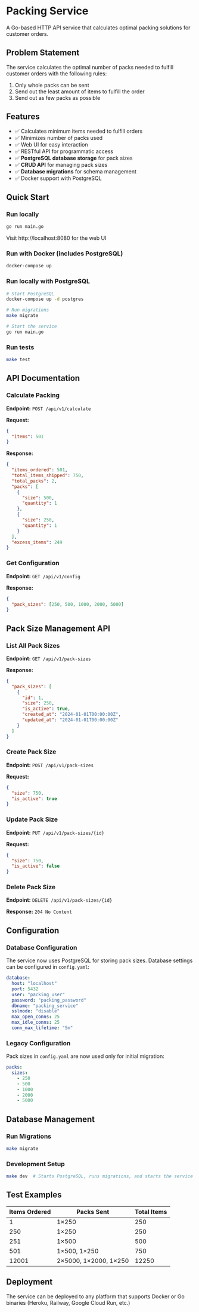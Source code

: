 # Packing Service

A Go-based HTTP API service that calculates optimal packing solutions for customer orders.

## Problem Statement

The service calculates the optimal number of packs needed to fulfill customer orders with the following rules:
1. Only whole packs can be sent
2. Send out the least amount of items to fulfill the order
3. Send out as few packs as possible

## Features

- ✅ Calculates minimum items needed to fulfill orders
- ✅ Minimizes number of packs used
- ✅ Web UI for easy interaction
- ✅ RESTful API for programmatic access
- ✅ **PostgreSQL database storage** for pack sizes
- ✅ **CRUD API** for managing pack sizes
- ✅ **Database migrations** for schema management
- ✅ Docker support with PostgreSQL

## Quick Start

### Run locally
```bash
go run main.go
```

Visit http://localhost:8080 for the web UI

### Run with Docker (includes PostgreSQL)
```bash
docker-compose up
```

### Run locally with PostgreSQL
```bash
# Start PostgreSQL
docker-compose up -d postgres

# Run migrations
make migrate

# Start the service
go run main.go
```

### Run tests
```bash
make test
```

## API Documentation

### Calculate Packing

**Endpoint:** `POST /api/v1/calculate`

**Request:**
```json
{
  "items": 501
}
```

**Response:**
```json
{
  "items_ordered": 501,
  "total_items_shipped": 750,
  "total_packs": 2,
  "packs": [
    {
      "size": 500,
      "quantity": 1
    },
    {
      "size": 250,
      "quantity": 1
    }
  ],
  "excess_items": 249
}
```

### Get Configuration

**Endpoint:** `GET /api/v1/config`

**Response:**
```json
{
  "pack_sizes": [250, 500, 1000, 2000, 5000]
}
```

## Pack Size Management API

### List All Pack Sizes

**Endpoint:** `GET /api/v1/pack-sizes`

**Response:**
```json
{
  "pack_sizes": [
    {
      "id": 1,
      "size": 250,
      "is_active": true,
      "created_at": "2024-01-01T00:00:00Z",
      "updated_at": "2024-01-01T00:00:00Z"
    }
  ]
}
```

### Create Pack Size

**Endpoint:** `POST /api/v1/pack-sizes`

**Request:**
```json
{
  "size": 750,
  "is_active": true
}
```

### Update Pack Size

**Endpoint:** `PUT /api/v1/pack-sizes/{id}`

**Request:**
```json
{
  "size": 750,
  "is_active": false
}
```

### Delete Pack Size

**Endpoint:** `DELETE /api/v1/pack-sizes/{id}`

**Response:** `204 No Content`

## Configuration

### Database Configuration

The service now uses PostgreSQL for storing pack sizes. Database settings can be configured in `config.yaml`:

```yaml
database:
  host: "localhost"
  port: 5432
  user: "packing_user"
  password: "packing_password"
  dbname: "packing_service"
  sslmode: "disable"
  max_open_conns: 25
  max_idle_conns: 25
  conn_max_lifetime: "5m"
```

### Legacy Configuration

Pack sizes in `config.yaml` are now used only for initial migration:
```yaml
packs:
  sizes:
    - 250
    - 500
    - 1000
    - 2000
    - 5000
```

## Database Management

### Run Migrations
```bash
make migrate
```

### Development Setup
```bash
make dev  # Starts PostgreSQL, runs migrations, and starts the service
```

## Test Examples

| Items Ordered | Packs Sent | Total Items |
|--------------|------------|-------------|
| 1 | 1×250 | 250 |
| 250 | 1×250 | 250 |
| 251 | 1×500 | 500 |
| 501 | 1×500, 1×250 | 750 |
| 12001 | 2×5000, 1×2000, 1×250 | 12250 |

## Deployment

The service can be deployed to any platform that supports Docker or Go binaries (Heroku, Railway, Google Cloud Run, etc.)